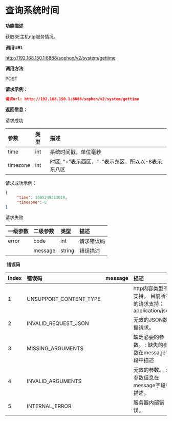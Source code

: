 # 查询系统时间 #

**功能描述**

获取SE主机ntp服务情况。

**调用URL**

http://192.168.150.1:8888/sophon/v2/system/gettime

**调用方法**

POST

**请求示例：**

```json
请求url: http://192.168.150.1:8888/sophon/v2/system/gettime
```

**返回信息：**

请求成功

| 参数     | 类型 | 描述                                               |
| :------- | :--- | :------------------------------------------------- |
| time     | int  | 系统时间戳，单位毫秒                               |
| timezone | int  | 时区, “+”表示西区，“-”表示东区，所以以-8表示东八区 |

请求成功示例：

```json
{
     "time": 1605249313019,
     "timezone":-8
}
```

请求失败

| 一级参数 | 二级参数 | 类型   | 描述       |
| :------- | :------- | :----- | :--------- |
| error    | code     | int    | 请求错误码 |
|          | message  | string | 错误描述   |

​    **错误码**

| Index | 错误码                 | message | 描述                                                      |
| :---- | :--------------------- | :------ | :-------------------------------------------------------- |
| 1     | UNSUPPORT_CONTENT_TYPE |         | http内容类型不支持。 目前所有的请求支持：application/json |
| 2     | INVALID_REQUEST_JSON   |         | 无效的JSON数据请求。                                      |
| 3     | MISSING_ARGUMENTS      |         | 缺乏必要的参数。 : 缺失的参数在message字段中描述          |
| 4     | INVALID_ARGUMENTS      |         | 无效的参数。 : 参数信息在message字段中描述。              |
| 5     | INTERNAL_ERROR         |         | 服务器内部错误。                                          |